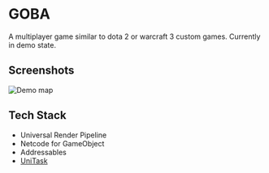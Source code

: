 # GOBA

A multiplayer game similar to dota 2 or warcraft 3 custom games. Currently in demo state.

## Screenshots

![Demo map](https://github.com/Edward-Khaymanov/GOBA/assets/104985307/6485e3ad-dcdf-4012-a09f-84b0eb7fba10)

## Tech Stack

- Universal Render Pipeline
- Netcode for GameObject
- Addressables
- [UniTask](https://github.com/Cysharp/UniTask)

